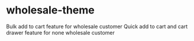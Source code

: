 # wholesale-theme

Bulk add to cart feature for wholesale customer
Quick add to cart and cart drawer feature for none wholesale customer
